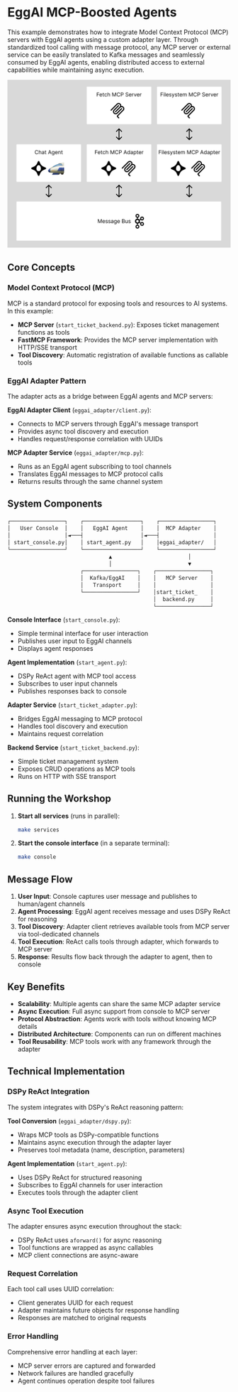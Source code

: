 # EggAI MCP-Boosted Agents

This example demonstrates how to integrate Model Context Protocol (MCP) servers with EggAI agents using a custom adapter layer. Through standardized tool calling with message protocol, any MCP server or external service can be easily translated to Kafka messages and seamlessly consumed by EggAI agents, enabling distributed access to external capabilities while maintaining async execution.

![MCP Integration Demo](https://raw.githubusercontent.com/eggai-tech/EggAI/refs/heads/main/docs/docs/assets/example-mcp.png)

## Core Concepts

### Model Context Protocol (MCP)
MCP is a standard protocol for exposing tools and resources to AI systems. In this example:
- **MCP Server** (`start_ticket_backend.py`): Exposes ticket management functions as tools
- **FastMCP Framework**: Provides the MCP server implementation with HTTP/SSE transport
- **Tool Discovery**: Automatic registration of available functions as callable tools

### EggAI Adapter Pattern
The adapter acts as a bridge between EggAI agents and MCP servers:

**EggAI Adapter Client** (`eggai_adapter/client.py`):
- Connects to MCP servers through EggAI's message transport
- Provides async tool discovery and execution
- Handles request/response correlation with UUIDs

**MCP Adapter Service** (`eggai_adapter/mcp.py`):
- Runs as an EggAI agent subscribing to tool channels
- Translates EggAI messages to MCP protocol calls
- Returns results through the same channel system

## System Components

```
┌─────────────────┐    ┌──────────────────┐    ┌─────────────────┐
│   User Console  │    │   EggAI Agent    │    │  MCP Adapter    │
│                 │◄───┤                  │◄───┤                 │
│ start_console.py│    │ start_agent.py   │    │eggai_adapter/   │
└─────────────────┘    └──────────────────┘    └─────────────────┘
                                ▲                        │
                                │                        ▼
                       ┌─────────────────┐    ┌─────────────────┐
                       │  Kafka/EggAI    │    │   MCP Server    │
                       │   Transport     │    │                 │
                       └─────────────────┘    │start_ticket_    │
                                              │  backend.py     │
                                              └─────────────────┘
```

**Console Interface** (`start_console.py`):
- Simple terminal interface for user interaction
- Publishes user input to EggAI channels
- Displays agent responses

**Agent Implementation** (`start_agent.py`):
- DSPy ReAct agent with MCP tool access
- Subscribes to user input channels
- Publishes responses back to console

**Adapter Service** (`start_ticket_adapter.py`):
- Bridges EggAI messaging to MCP protocol
- Handles tool discovery and execution
- Maintains request correlation

**Backend Service** (`start_ticket_backend.py`):
- Simple ticket management system
- Exposes CRUD operations as MCP tools
- Runs on HTTP with SSE transport

## Running the Workshop

1. **Start all services** (runs in parallel):
   ```bash
   make services
   ```

2. **Start the console interface** (in a separate terminal):
   ```bash
   make console
   ```

## Message Flow

1. **User Input**: Console captures user message and publishes to human/agent channels
2. **Agent Processing**: EggAI agent receives message and uses DSPy ReAct for reasoning
3. **Tool Discovery**: Adapter client retrieves available tools from MCP server via tool-dedicated channels
4. **Tool Execution**: ReAct calls tools through adapter, which forwards to MCP server
5. **Response**: Results flow back through the adapter to agent, then to console

## Key Benefits

- **Scalability**: Multiple agents can share the same MCP adapter service
- **Async Execution**: Full async support from console to MCP server
- **Protocol Abstraction**: Agents work with tools without knowing MCP details
- **Distributed Architecture**: Components can run on different machines
- **Tool Reusability**: MCP tools work with any framework through the adapter

## Technical Implementation

### DSPy ReAct Integration
The system integrates with DSPy's ReAct reasoning pattern:

**Tool Conversion** (`eggai_adapter/dspy.py`):
- Wraps MCP tools as DSPy-compatible functions
- Maintains async execution through the adapter layer
- Preserves tool metadata (name, description, parameters)

**Agent Implementation** (`start_agent.py`):
- Uses DSPy ReAct for structured reasoning
- Subscribes to EggAI channels for user interaction
- Executes tools through the adapter client

### Async Tool Execution
The adapter ensures async execution throughout the stack:
- DSPy ReAct uses `aforward()` for async reasoning
- Tool functions are wrapped as async callables
- MCP client connections are async-aware

### Request Correlation
Each tool call uses UUID correlation:
- Client generates UUID for each request
- Adapter maintains future objects for response handling
- Responses are matched to original requests

### Error Handling
Comprehensive error handling at each layer:
- MCP server errors are captured and forwarded
- Network failures are handled gracefully
- Agent continues operation despite tool failures